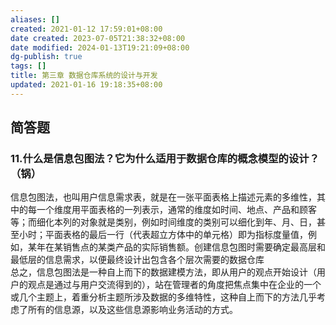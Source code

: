 ```yaml
---
aliases: []
created: 2021-01-12 17:59:01+08:00
date created: 2023-07-05T21:38:32+08:00
date modified: 2024-01-13T19:21:09+08:00
dg-publish: true
tags: []
title: 第三章 数据仓库系统的设计与开发
updated: 2021-01-16 19:18:35+08:00
---
```


## 简答题
### 11.什么是信息包图法？它为什么适用于数据仓库的概念模型的设计？（锅）
信息包图法，也叫用户信息需求表，就是在一张平面表格上描述元素的多维性，其中的每一个维度用平面表格的一列表示，通常的维度如时间、地点、产品和顾客等；而细化本列的对象就是类别，例如时间维度的类别可以细化到年、月、日，甚至小时；平面表格的最后一行（代表超立方体中的单元格）即为指标度量值，例如，某年在某销售点的某类产品的实际销售额。创建信息包图时需要确定最高层和最低层的信息需求，以便最终设计出包含各个层次需要的数据仓库  
总之，信息包图法是一种自上而下的数据建模方法，即从用户的观点开始设计（用户的观点是通过与用户交流得到的），站在管理者的角度把焦点集中在企业的一个或几个主题上，着重分析主题所涉及数据的多维特性，这种自上而下的方法几乎考虑了所有的信息源，以及这些信息源影响业务活动的方式。